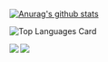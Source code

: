 [![Anurag's github stats](https://github-readme-stats.vercel.app/api?username=t-kabaya)](https://github.com/anuraghazra/github-readme-stats)

![Top Languages Card](https://github-readme-stats.vercel.app/api/top-langs/?username=t-kabaya)

<a href="https://github.com/anuraghazra/github-readme-stats">
  <img align="left" src="https://github-readme-stats.vercel.app/api/pin/?username=t-kabaya&repo=github-readme-stats" />
</a>
<a href="https://github.com/anuraghazra/convoychat">
  <img align="left" src="https://github-readme-stats.vercel.app/api/pin/?username=t-kabaya&repo=convoychat" />
</a>
